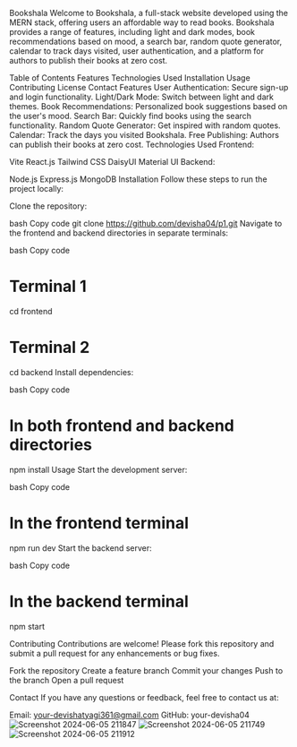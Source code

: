 Bookshala
Welcome to Bookshala, a full-stack website developed using the MERN stack, offering users an affordable way to read books. Bookshala provides a range of features, including light and dark modes, book recommendations based on mood, a search bar, random quote generator, calendar to track days visited, user authentication, and a platform for authors to publish their books at zero cost.

Table of Contents
Features
Technologies Used
Installation
Usage
Contributing
License
Contact
Features
User Authentication: Secure sign-up and login functionality.
Light/Dark Mode: Switch between light and dark themes.
Book Recommendations: Personalized book suggestions based on the user's mood.
Search Bar: Quickly find books using the search functionality.
Random Quote Generator: Get inspired with random quotes.
Calendar: Track the days you visited Bookshala.
Free Publishing: Authors can publish their books at zero cost.
Technologies Used
Frontend:

Vite
React.js
Tailwind CSS
DaisyUI
Material UI
Backend:

Node.js
Express.js
MongoDB
Installation
Follow these steps to run the project locally:

Clone the repository:

bash
Copy code
git clone https://github.com/devisha04/p1.git
Navigate to the frontend and backend directories in separate terminals:

bash
Copy code
# Terminal 1
cd frontend

# Terminal 2
cd backend
Install dependencies:

bash
Copy code
# In both frontend and backend directories
npm install
Usage
Start the development server:

bash
Copy code
# In the frontend terminal
npm run dev
Start the backend server:

bash
Copy code
# In the backend terminal
npm start


Contributing
Contributions are welcome! Please fork this repository and submit a pull request for any enhancements or bug fixes.

Fork the repository
Create a feature branch
Commit your changes
Push to the branch
Open a pull request

Contact
If you have any questions or feedback, feel free to contact us at:

Email: your-devishatyagi361@gmail.com
GitHub: your-devisha04
![Screenshot 2024-06-05 211847](https://github.com/devisha04/p1/assets/147936789/2ca7ed5a-f831-4c69-8b84-3bfb7ec3e5b6)
![Screenshot 2024-06-05 211749](https://github.com/devisha04/p1/assets/147936789/0446b4ed-4c29-4ef8-aae8-19f260096460)
![Screenshot 2024-06-05 211912](https://github.com/devisha04/p1/assets/147936789/d0d4b2d1-39b4-486f-ac59-a3c9e20fb2ce)


